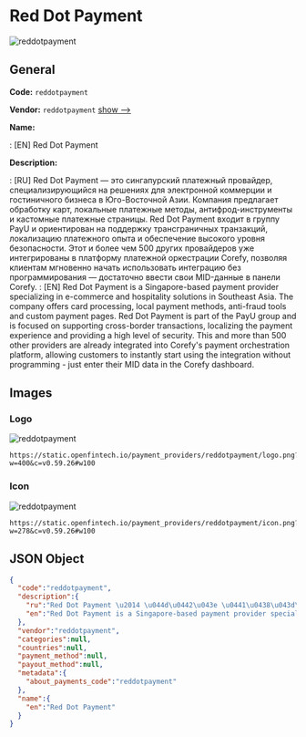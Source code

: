 
# Red Dot Payment 
![reddotpayment](https://static.openfintech.io/payment_providers/reddotpayment/logo.png?w=400&c=v0.59.26#w100)  

## General 
 
**Code:** `reddotpayment` 
 
**Vendor:** `reddotpayment` [show -->](/vendors/reddotpayment/) 
 
**Name:** 
 
:	[EN] Red Dot Payment 
 
**Description:** 
 
: [RU] Red Dot Payment — это сингапурский платежный провайдер, специализирующийся на решениях для электронной коммерции и гостиничного бизнеса в Юго-Восточной Азии. Компания предлагает обработку карт, локальные платежные методы, антифрод-инструменты и кастомные платежные страницы. Red Dot Payment входит в группу PayU и ориентирован на поддержку трансграничных транзакций, локализацию платежного опыта и обеспечение высокого уровня безопасности. Этот и более чем 500 других провайдеров уже интегрированы в платформу платежной оркестрации Corefy, позволяя клиентам мгновенно начать использовать интеграцию без программирования — достаточно ввести свои MID-данные в панели Corefy. 
: [EN] Red Dot Payment is a Singapore-based payment provider specializing in e-commerce and hospitality solutions in Southeast Asia. The company offers card processing, local payment methods, anti-fraud tools and custom payment pages. Red Dot Payment is part of the PayU group and is focused on supporting cross-border transactions, localizing the payment experience and providing a high level of security. This and more than 500 other providers are already integrated into Corefy's payment orchestration platform, allowing customers to instantly start using the integration without programming - just enter their MID data in the Corefy dashboard. 
 

## Images 

### Logo 
 
![reddotpayment](https://static.openfintech.io/payment_providers/reddotpayment/logo.png?w=400&c=v0.59.26#w100)  

```
https://static.openfintech.io/payment_providers/reddotpayment/logo.png?w=400&c=v0.59.26#w100
```  

### Icon 
 
![reddotpayment](https://static.openfintech.io/payment_providers/reddotpayment/icon.png?w=278&c=v0.59.26#w100)  

```
https://static.openfintech.io/payment_providers/reddotpayment/icon.png?w=278&c=v0.59.26#w100
```  

## JSON Object 

```json
{
  "code":"reddotpayment",
  "description":{
    "ru":"Red Dot Payment \u2014 \u044d\u0442\u043e \u0441\u0438\u043d\u0433\u0430\u043f\u0443\u0440\u0441\u043a\u0438\u0439 \u043f\u043b\u0430\u0442\u0435\u0436\u043d\u044b\u0439 \u043f\u0440\u043e\u0432\u0430\u0439\u0434\u0435\u0440, \u0441\u043f\u0435\u0446\u0438\u0430\u043b\u0438\u0437\u0438\u0440\u0443\u044e\u0449\u0438\u0439\u0441\u044f \u043d\u0430 \u0440\u0435\u0448\u0435\u043d\u0438\u044f\u0445 \u0434\u043b\u044f \u044d\u043b\u0435\u043a\u0442\u0440\u043e\u043d\u043d\u043e\u0439 \u043a\u043e\u043c\u043c\u0435\u0440\u0446\u0438\u0438 \u0438 \u0433\u043e\u0441\u0442\u0438\u043d\u0438\u0447\u043d\u043e\u0433\u043e \u0431\u0438\u0437\u043d\u0435\u0441\u0430 \u0432 \u042e\u0433\u043e-\u0412\u043e\u0441\u0442\u043e\u0447\u043d\u043e\u0439 \u0410\u0437\u0438\u0438. \u041a\u043e\u043c\u043f\u0430\u043d\u0438\u044f \u043f\u0440\u0435\u0434\u043b\u0430\u0433\u0430\u0435\u0442 \u043e\u0431\u0440\u0430\u0431\u043e\u0442\u043a\u0443 \u043a\u0430\u0440\u0442, \u043b\u043e\u043a\u0430\u043b\u044c\u043d\u044b\u0435 \u043f\u043b\u0430\u0442\u0435\u0436\u043d\u044b\u0435 \u043c\u0435\u0442\u043e\u0434\u044b, \u0430\u043d\u0442\u0438\u0444\u0440\u043e\u0434-\u0438\u043d\u0441\u0442\u0440\u0443\u043c\u0435\u043d\u0442\u044b \u0438 \u043a\u0430\u0441\u0442\u043e\u043c\u043d\u044b\u0435 \u043f\u043b\u0430\u0442\u0435\u0436\u043d\u044b\u0435 \u0441\u0442\u0440\u0430\u043d\u0438\u0446\u044b. Red Dot Payment \u0432\u0445\u043e\u0434\u0438\u0442 \u0432 \u0433\u0440\u0443\u043f\u043f\u0443 PayU \u0438 \u043e\u0440\u0438\u0435\u043d\u0442\u0438\u0440\u043e\u0432\u0430\u043d \u043d\u0430 \u043f\u043e\u0434\u0434\u0435\u0440\u0436\u043a\u0443 \u0442\u0440\u0430\u043d\u0441\u0433\u0440\u0430\u043d\u0438\u0447\u043d\u044b\u0445 \u0442\u0440\u0430\u043d\u0437\u0430\u043a\u0446\u0438\u0439, \u043b\u043e\u043a\u0430\u043b\u0438\u0437\u0430\u0446\u0438\u044e \u043f\u043b\u0430\u0442\u0435\u0436\u043d\u043e\u0433\u043e \u043e\u043f\u044b\u0442\u0430 \u0438 \u043e\u0431\u0435\u0441\u043f\u0435\u0447\u0435\u043d\u0438\u0435 \u0432\u044b\u0441\u043e\u043a\u043e\u0433\u043e \u0443\u0440\u043e\u0432\u043d\u044f \u0431\u0435\u0437\u043e\u043f\u0430\u0441\u043d\u043e\u0441\u0442\u0438. \u042d\u0442\u043e\u0442 \u0438 \u0431\u043e\u043b\u0435\u0435 \u0447\u0435\u043c 500 \u0434\u0440\u0443\u0433\u0438\u0445 \u043f\u0440\u043e\u0432\u0430\u0439\u0434\u0435\u0440\u043e\u0432 \u0443\u0436\u0435 \u0438\u043d\u0442\u0435\u0433\u0440\u0438\u0440\u043e\u0432\u0430\u043d\u044b \u0432 \u043f\u043b\u0430\u0442\u0444\u043e\u0440\u043c\u0443 \u043f\u043b\u0430\u0442\u0435\u0436\u043d\u043e\u0439 \u043e\u0440\u043a\u0435\u0441\u0442\u0440\u0430\u0446\u0438\u0438 Corefy, \u043f\u043e\u0437\u0432\u043e\u043b\u044f\u044f \u043a\u043b\u0438\u0435\u043d\u0442\u0430\u043c \u043c\u0433\u043d\u043e\u0432\u0435\u043d\u043d\u043e \u043d\u0430\u0447\u0430\u0442\u044c \u0438\u0441\u043f\u043e\u043b\u044c\u0437\u043e\u0432\u0430\u0442\u044c \u0438\u043d\u0442\u0435\u0433\u0440\u0430\u0446\u0438\u044e \u0431\u0435\u0437 \u043f\u0440\u043e\u0433\u0440\u0430\u043c\u043c\u0438\u0440\u043e\u0432\u0430\u043d\u0438\u044f \u2014 \u0434\u043e\u0441\u0442\u0430\u0442\u043e\u0447\u043d\u043e \u0432\u0432\u0435\u0441\u0442\u0438 \u0441\u0432\u043e\u0438 MID-\u0434\u0430\u043d\u043d\u044b\u0435 \u0432 \u043f\u0430\u043d\u0435\u043b\u0438 Corefy.",
    "en":"Red Dot Payment is a Singapore-based payment provider specializing in e-commerce and hospitality solutions in Southeast Asia. The company offers card processing, local payment methods, anti-fraud tools and custom payment pages. Red Dot Payment is part of the PayU group and is focused on supporting cross-border transactions, localizing the payment experience and providing a high level of security. This and more than 500 other providers are already integrated into Corefy's payment orchestration platform, allowing customers to instantly start using the integration without programming - just enter their MID data in the Corefy dashboard."
  },
  "vendor":"reddotpayment",
  "categories":null,
  "countries":null,
  "payment_method":null,
  "payout_method":null,
  "metadata":{
    "about_payments_code":"reddotpayment"
  },
  "name":{
    "en":"Red Dot Payment"
  }
}
```  
